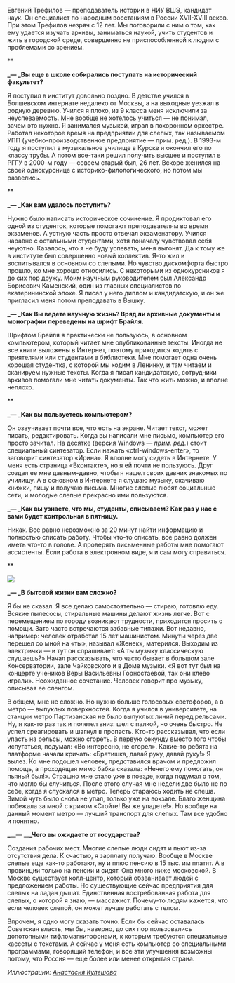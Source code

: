 Евгений Трефилов — преподаватель истории в НИУ ВШЭ, кандидат наук. Он специалист по народным восстаниям в России XVII-XVIII веков. При этом Трефилов незряч с 12 лет. Мы поговорили с ним о том, как ему удается изучать архивы, заниматься наукой, учить студентов и жить в городской среде, совершенно не приспособленной к людям с проблемами со зрением. 

**

**_— _Вы еще в школе собирались поступать на исторический факультет?**

Я поступил в институт довольно поздно. В детстве учился в Болшевском интернате недалеко от Москвы, а на выходные уезжал в родную деревню. Учился я плохо, из 9 класса меня исключили за неуспеваемость. Мне вообще не хотелось учиться — не понимал, зачем это нужно. Я занимался музыкой, играл в похоронном оркестре. Работал некоторое время на предприятии для слепых, так называемом УПП (учебно-производственное предприятие — прим. ред.). В 1993-м году я поступил в музыкальное училище в Курске и окончил его по классу трубы. А потом все-таки решил получить высшее и поступил в РГГУ в 2000-м году — совсем старый был, 26 лет. Вскоре женился на своей однокурснице с историко-филологического, но потом мы развелись.

**

**_— _Как вам удалось поступить?**

Нужно было написать историческое сочинение. Я продиктовал его одной из студенток, которые помогают преподавателям во время экзаменов. А устную часть просто отвечал экзаменатору. Учился наравне с остальными студентами, хотя поначалу чувствовал себя неуютно. Казалось, что я не буду успевать, меня выгонят. Да к тому же в институте был совершенно новый коллектив. Я-то жил и воспитывался в основном со слепыми. Но чувство дискомфорта быстро прошло, ко мне хорошо относились. С некоторыми из однокурсников я до сих пор дружу. Моим научным руководителем был Александр Борисович Каменский, один из главных специалистов по екатерининской эпохе. Я писал у него диплом и кандидатскую, и он же пригласил меня потом преподавать в Вышку.

**_— _Как Вы ведете научную жизнь? Вряд ли архивные документы и монографии переведены на шрифт Брайля.**

Шрифтом Брайля я практически не пользуюсь, в основном компьютером, который читает мне опубликованные тексты. Иногда не все книги выложены в Интернет, поэтому приходится ходить с приятелями или студентами в библиотеки. Мне помогает одна очень хорошая студентка, с которой мы ходим в Ленинку, и там читаем и сканируем нужные тексты. Когда я писал кандидатскую, сотрудники архивов помогали мне читать документы. Так что жить можно, и вполне неплохо.

**

**_— _Как вы пользуетесь компьютером?**

Он озвучивает почти все, что есть на экране. Читает текст, может писать, редактировать. Когда вы написали мне письмо, компьютер его просто зачитал. На десятке (версия Windows — _прим. ред._) стоит специальный синтезатор. Если нажать «ctrl-windows-enter», то заговорит синтезатор «Ирина». Я вполне могу сидеть в Интернете. У меня есть страница «Вконтакте», но я ей почти не пользуюсь. Друг создал ее мне давным-давно, чтобы я нашел своих давних знакомых по училищу. А в основном в Интернете я слушаю музыку, скачиваю книжки, пишу и получаю письма. Многие слепые любят социальные сети, и молодые слепые прекрасно ими пользуются.

**_— _Как вы узнаете, что мы, студенты, списываем? Как раз у нас с вами будет контрольная в пятницу.**

Никак. Все равно невозможно за 20 минут найти информацию и полностью списать работу. Чтобы что-то списать, все равно должен иметь что-то в голове. А проверять письменные работы мне помогают ассистенты. Если работа в электронном виде, я и сам могу справиться.

**

**![](https://assets.discours.io/unsafe/900x/production/image/43abd910-e2af-11e8-968e-8541f461b8e0.jpg)**

**_— _В бытовой жизни вам сложно?**

Я бы не сказал. Я все делаю самостоятельно — стираю, готовлю еду. Всякие пылесосы, стиральные машины делают жизнь легче. Вот с перемещением по городу возникают трудности, приходится просить о помощи. Зато часто встречаются забавные типажи. Вот недавно, например: человек отработал 15 лет машинистом. Минуты через две перешел со мной на «ты», называл «Женек», матерился. Выходим из электрички — и тут он спрашивает: «А ты музыку классическую слушаешь?» Начал рассказывать, что часто бывает в большом зале Консерватории, зале Чайковского и в Доме музыки. «Я вот тут был на концерте учеников Веры Васильевны Горностаевой, так они клево играли». Неожиданное сочетание. Человек говорит про музыку, описывая ее сленгом. 

В общем, мне не сложно. Но нужно больше голосовых светофоров, а в метро — выпуклых поверхностей. Когда я учился в университете, на станции метро Партизанская не было выпуклых линий перед рельсами. Ну, я как-то раз так и полетел вниз: шел с палкой, но очень быстро. Не успел среагировать и шагнул в пропасть. Кто-то рассказывал, что если упасть на рельсы, можно сгореть. В первую секунду вместо того чтобы испугаться, подумал: «Во интересно, не сгорел». Какие-то ребята на платформе начали кричать: «Братишка, давай руку, давай руку!» Я вылез. Ко мне подошел человек, представился врачом и предложил помощь, а проходящая мимо бабка сказала: «Нечего ему помогать, он пьяный был!». Страшно мне стало уже в поезде, когда подумал о том, что могло бы случиться. После этого случая мне недели две было не по себе, когда я спускался в метро. Теперь стараюсь ходить не спеша. Зимой чуть было снова не упал, только уже на вокзале. Благо женщина побежала за мной с криком «Стойте! Вы же упадете!». Но вообще на данный момент метро — лучший транспорт для слепых. Там все удобно и понятно.

**_**__— __**_Чего вы ожидаете от государства?**

Создания рабочих мест. Многие слепые люди сидят и пьют из-за отсутствия дела. К счастью, я зарплату получаю. Вообще в Москве слепые еще как-то работают, ну и плюс пенсию в 15 тыс. им платят. А в провинции только на пенсии и сидят. Она много ниже московской. В Москве существует колл-центр, который обзванивает людей с предложением работы. Но существующие сейчас предприятия для слепых на ладан дышат. Единственная востребованная работа для слепых, о которой я знаю, — массажист. Почему-то людям кажется, что если человек слепой, он может лучше работать с телом.

Впрочем, я одно могу сказать точно. Если бы сейчас оставалась Советская власть, мы бы, наверно, до сих пор пользовались допотопными тифломагнитофонами, к которым требуются специальные кассеты с текстами. А сейчас у меня есть компьютер со специальными программами, говорящий телефон, и все эти улучшения возможны потому, что Россия — еще более или менее открытая страна.

_Иллюстрации: [Анастасия Кулешова](https://www.behance.net/crownofbasquiat)_

